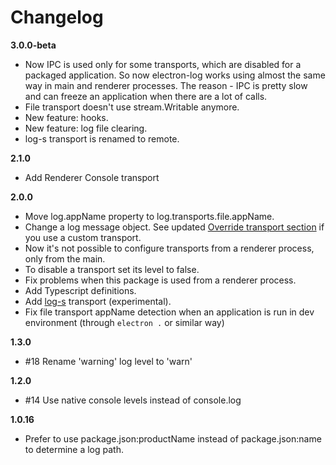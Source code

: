 # Changelog

**3.0.0-beta**
 - Now IPC is used only for some transports, which are disabled for a
   packaged application. So now electron-log works using almost the same
   way in main and renderer processes. The reason - IPC is pretty slow
   and can freeze an application when there are a lot of calls.
 - File transport doesn't use stream.Writable anymore.
 - New feature: hooks.
 - New feature: log file clearing.
 - log-s transport is renamed to remote.

**2.1.0**
 - Add Renderer Console transport

**2.0.0**
 - Move log.appName property to log.transports.file.appName.
 - Change a log message object. See updated
 [Override transport section](README.md#override-transport) if you use a custom
 transport.
 - Now it's not possible to configure transports from a renderer
 process, only from the main.
 - To disable a transport set its level to false.
 - Fix problems when this package is used from a renderer process.
 - Add Typescript definitions.
 - Add [log-s](https://github.com/megahertz/log-s) transport
 (experimental).
 - Fix file transport appName detection when an application is run
 in dev environment (through `electron .` or similar way)

**1.3.0**
- #18 Rename 'warning' log level to 'warn'

**1.2.0**
 - #14 Use native console levels instead of console.log

**1.0.16**
 - Prefer to use package.json:productName instead of package.json:name
 to determine a log path.
